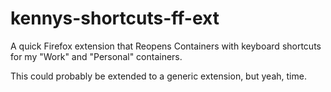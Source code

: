 # kennys-shortcuts-ff-ext

A quick Firefox extension that Reopens Containers with keyboard shortcuts for my "Work" and "Personal" containers.

This could probably be extended to a generic extension, but yeah, time.
